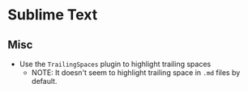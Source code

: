 # Sublime Text

## Misc

* Use the `TrailingSpaces` plugin to highlight trailing spaces
    * NOTE: It doesn't seem to highlight trailing space in `.md` files
      by default.

